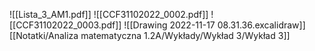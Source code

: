 ![[Lista_3_AM1.pdf]]
![[CCF31102022_0002.pdf]]
![[CCF31102022_0003.pdf]]
![[Drawing 2022-11-17 08.31.36.excalidraw]][[Notatki/Analiza matematyczna 1.2A/Wykłady/Wykład 3/Wykład 3]]